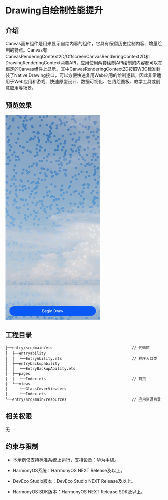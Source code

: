 # **Drawing自绘制性能提升**
## 介绍
Canvas画布组件是用来显示自绘内容的组件，它具有保留历史绘制内容、增量绘制的特点。Canvas有CanvasRenderingContext2D/OffscreenCanvasRenderingContext2D和DrawingRenderingContext两套API，应用使用两套绘制API绘制的内容都可以在绑定的Canvas组件上显示。其中CanvasRenderingContext2D按照W3C标准封装了Native Drawing接口，可以方便快速复用Web应用的绘制逻辑，因此非常适用于Web应用和游戏、快速原型设计、数据可视化、在线绘图板、教学工具或创意应用等场景。

## 预览效果

<img alt="img.png" src="./screenshots/Screenshot.png" width="300"/>

## 工程目录
``` 
├──entry/src/main/ets                                   // 代码区
│  ├──entryability
│  │  └──EntryAbility.ets                               // 程序入口类
│  ├──entrybackupability
│  │  └──EntryBackupAbility.ets
│  ├──pages                              
│  │  └──Index.ets                                      // 首页
│  └──views
│     ├──GlassCoverView.ets                       
│     └──Index.ets                                 
└──entry/src/main/resources                             // 应用资源目录
```

## 相关权限
无

## 约束与限制
* 本示例仅支持标准系统上运行，支持设备：华为手机。

* HarmonyOS系统：HarmonyOS NEXT Release及以上。

* DevEco Studio版本：DevEco Studio NEXT Release及以上。

* HarmonyOS SDK版本：HarmonyOS NEXT Release SDK及以上。